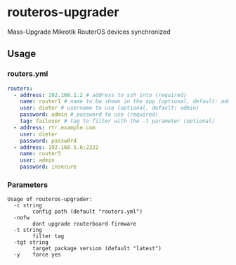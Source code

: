 # routeros-upgrader

Mass-Upgrade Mikrotik RouterOS devices synchronized

## Usage

### routers.yml

```yaml
routers:
  - address: 192.168.1.2 # address to ssh into (required)
    name: router1 # name to be shown in the app (optional, default: address)
    user: dieter # username to use (optional, default: admin)
    password: admin # password to use (required)
    tag: failover # tag to filter with the -t parameter (optional)
  - address: rtr.example.com
    user: dieter
    password: passw0rd
  - address: 192.168.5.6:2222
    name: router3
    user: admin
    password: insecure
```

### Parameters

```shell
Usage of routeros-upgrader:
  -c string
        config path (default "routers.yml")
  -nofw
        dont upgrade routerboard firmware
  -t string
        filter tag
  -tgt string
        target package version (default "latest")
  -y    force yes
```
